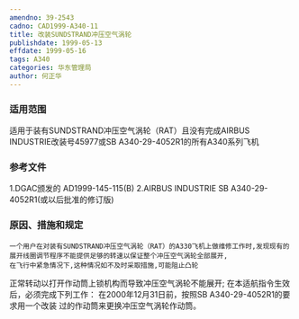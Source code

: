 ```yaml
---
amendno: 39-2543
cadno: CAD1999-A340-11
title: 改装SUNDSTRAND冲压空气涡轮
publishdate: 1999-05-13
effdate: 1999-05-16
tags: A340
categories: 华东管理局
author: 何正华
---
```


### 适用范围 
适用于装有SUNDSTRAND冲压空气涡轮（RAT）且没有完成AIRBUS INDUSTRIE改装号45977或SB A340-29-4052R1的所有A340系列飞机

### 参考文件
1.DGAC颁发的 AD1999-145-115(B) 
    2.AIRBUS INDUSTRIE SB A340-29-4052R1(或以后批准的修订版) 


### 原因、措施和规定 
    一个用户在对装有SUNDSTRAND冲压空气涡轮（RAT）的A330飞机上做维修工作时,发现现有的展开线圈调节程序不能提供足够的转速以保证整个冲压空气涡轮全部展开, 
    在飞行中紧急情况下,这种情况如不及时采取措施,可能阻止凸轮
正常转动以打开作动筒上锁机构而导致冲压空气涡轮不能展开;     在本适航指令生效后，必须完成下列工作：     在2000年12月31日前，按照SB A340-29-4052R1的要求用一个改装
过的作动筒来更换冲压空气涡轮作动筒。
